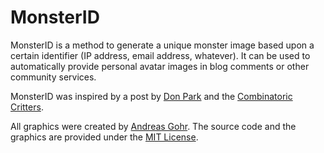# MonsterID

MonsterID is a method to generate a unique monster image based upon a certain identifier (IP address, email address, whatever). It can be used to automatically provide personal avatar images in blog comments or other community services.

MonsterID was inspired by a post by [Don Park][1] and the [Combinatoric Critters][2].

All graphics were created by [Andreas Gohr][3]. The source code and the graphics are provided under the [MIT License][4].

[1]: http://www.docuverse.com/blog/donpark/2007/01/18/visual-security-9-block-ip-identification
[2]: http://www.levitated.net/bones/walkingFaces/index.html
[3]: http://www.splitbrain.org
[4]: https://opensource.org/licenses/MIT